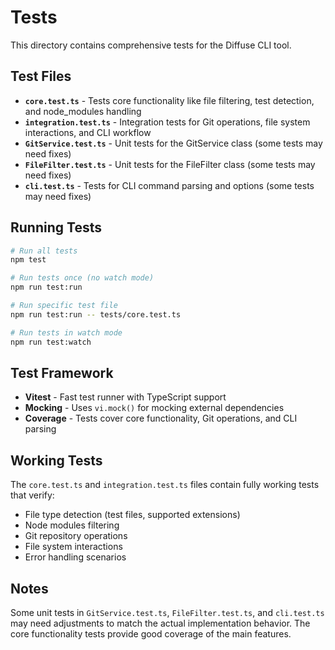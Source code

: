 # Tests

This directory contains comprehensive tests for the Diffuse CLI tool.

## Test Files

- **`core.test.ts`** - Tests core functionality like file filtering, test detection, and node_modules handling
- **`integration.test.ts`** - Integration tests for Git operations, file system interactions, and CLI workflow
- **`GitService.test.ts`** - Unit tests for the GitService class (some tests may need fixes)
- **`FileFilter.test.ts`** - Unit tests for the FileFilter class (some tests may need fixes)  
- **`cli.test.ts`** - Tests for CLI command parsing and options (some tests may need fixes)

## Running Tests

```bash
# Run all tests
npm test

# Run tests once (no watch mode)
npm run test:run

# Run specific test file
npm run test:run -- tests/core.test.ts

# Run tests in watch mode
npm run test:watch
```

## Test Framework

- **Vitest** - Fast test runner with TypeScript support
- **Mocking** - Uses `vi.mock()` for mocking external dependencies
- **Coverage** - Tests cover core functionality, Git operations, and CLI parsing

## Working Tests

The `core.test.ts` and `integration.test.ts` files contain fully working tests that verify:

- File type detection (test files, supported extensions)
- Node modules filtering
- Git repository operations
- File system interactions
- Error handling scenarios

## Notes

Some unit tests in `GitService.test.ts`, `FileFilter.test.ts`, and `cli.test.ts` may need adjustments to match the actual implementation behavior. The core functionality tests provide good coverage of the main features.